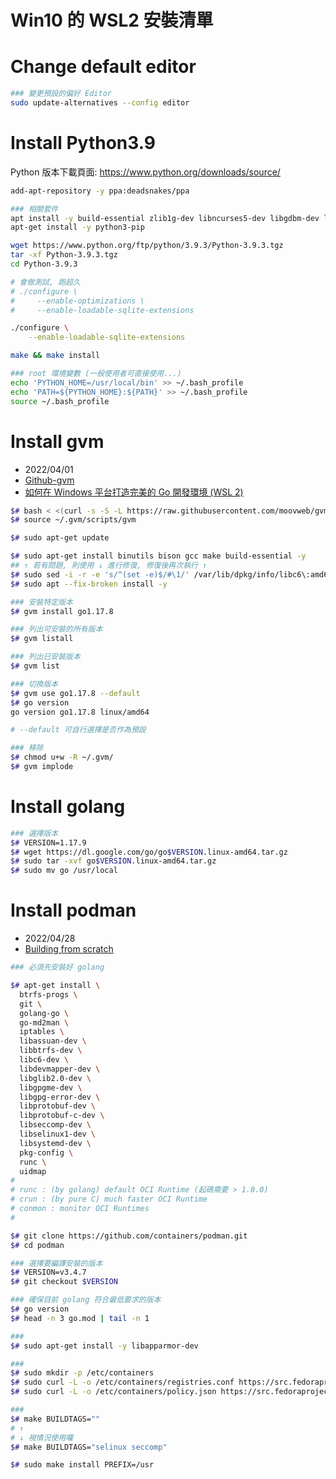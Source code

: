 # Win10 的 WSL2 安裝清單

# Change default editor

```bash
### 變更預設的偏好 Editor
sudo update-alternatives --config editor
```

# Install Python3.9

Python 版本下載頁面: https://www.python.org/downloads/source/

```sh
add-apt-repository -y ppa:deadsnakes/ppa

### 相關套件
apt install -y build-essential zlib1g-dev libncurses5-dev libgdbm-dev libnss3-dev libssl-dev libreadline-dev libffi-dev libsqlite3-dev wget libbz2-dev
apt-get install -y python3-pip

wget https://www.python.org/ftp/python/3.9.3/Python-3.9.3.tgz
tar -xf Python-3.9.3.tgz
cd Python-3.9.3

# 會做測試, 跑超久
# ./configure \
#     --enable-optimizations \
#     --enable-loadable-sqlite-extensions

./configure \
    --enable-loadable-sqlite-extensions

make && make install

### root 環境變數 (一般使用者可直接使用...)
echo 'PYTHON_HOME=/usr/local/bin' >> ~/.bash_profile
echo 'PATH=${PYTHON_HOME}:${PATH}' >> ~/.bash_profile
source ~/.bash_profile
```



# Install gvm

- 2022/04/01
- [Github-gvm](https://github.com/moovweb/gvm)
- [如何在 Windows 平台打造完美的 Go 開發環境 (WSL 2)](https://blog.miniasp.com/post/2020/07/27/Build-Golang-Dev-Box-in-Windows)

```bash
$# bash < <(curl -s -S -L https://raw.githubusercontent.com/moovweb/gvm/master/binscripts/gvm-installer)
$# source ~/.gvm/scripts/gvm

$# sudo apt-get update

$# sudo apt-get install binutils bison gcc make build-essential -y
## ↑ 若有問題, 則使用 ↓ 進行修復, 修復後再次執行 ↑
$# sudo sed -i -r -e 's/^(set -e)$/#\1/' /var/lib/dpkg/info/libc6\:amd64.postinst
$# sudo apt --fix-broken install -y

### 安裝特定版本
$# gvm install go1.17.8

### 列出可安裝的所有版本
$# gvm listall

### 列出已安裝版本
$# gvm list

### 切換版本
$# gvm use go1.17.8 --default
$# go version
go version go1.17.8 linux/amd64

# --default 可自行選擇是否作為預設

### 移除
$# chmod u+w -R ~/.gvm/
$# gvm implode
```


# Install golang

```bash
### 選擇版本
$# VERSION=1.17.9
$# wget https://dl.google.com/go/go$VERSION.linux-amd64.tar.gz
$# sudo tar -xvf go$VERSION.linux-amd64.tar.gz
$# sudo mv go /usr/local
```

# Install podman

- 2022/04/28
- [Building from scratch](https://podman.io/getting-started/installation#building-from-scratch)

```bash
### 必須先安裝好 golang

$# apt-get install \
  btrfs-progs \
  git \
  golang-go \
  go-md2man \
  iptables \
  libassuan-dev \
  libbtrfs-dev \
  libc6-dev \
  libdevmapper-dev \
  libglib2.0-dev \
  libgpgme-dev \
  libgpg-error-dev \
  libprotobuf-dev \
  libprotobuf-c-dev \
  libseccomp-dev \
  libselinux1-dev \
  libsystemd-dev \
  pkg-config \
  runc \
  uidmap
#
# runc : (by golang) default OCI Runtime (起碼需要 > 1.0.0)
# crun : (by pure C) much faster OCI Runtime
# conmon : monitor OCI Runtimes
# 

$# git clone https://github.com/containers/podman.git
$# cd podman

### 選擇要編譯安裝的版本
$# VERSION=v3.4.7
$# git checkout $VERSION

### 確保目前 golang 符合最低要求的版本
$# go version
$# head -n 3 go.mod | tail -n 1

###
$# sudo apt-get install -y libapparmor-dev

###
$# sudo mkdir -p /etc/containers
$# sudo curl -L -o /etc/containers/registries.conf https://src.fedoraproject.org/rpms/containers-common/raw/main/f/registries.conf
$# sudo curl -L -o /etc/containers/policy.json https://src.fedoraproject.org/rpms/containers-common/raw/main/f/default-policy.json

###
$# make BUILDTAGS=""
# ↑
# ↓ 視情況使用囉
$# make BUILDTAGS="selinux seccomp"

$# sudo make install PREFIX=/usr
```


#